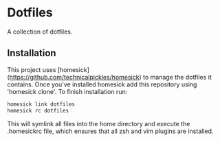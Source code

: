 # Dotfiles

A collection of dotfiles.

## Installation

This project uses [homesick] (https://github.com/technicalpickles/homesick) to manage the dotfiles it contains. Once you've installed homesick add this repository using 'homesick clone'. To finish installation run:
```zsh  
homesick link dotfiles
homesick rc dotfiles
```

This will symlink all files into the home directory and execute the .homesickrc file, which ensures that all zsh and vim plugins are installed.
